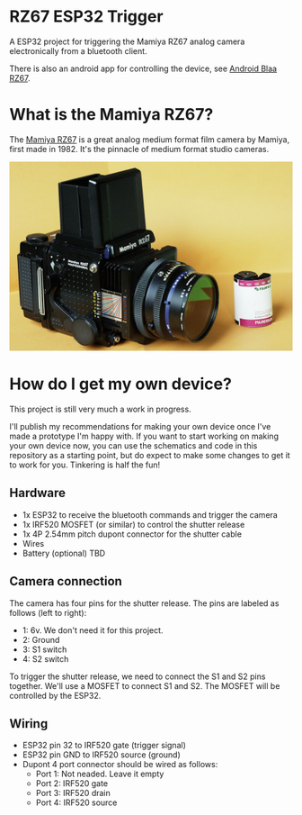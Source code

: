 # RZ67 ESP32 Trigger

A ESP32 project for triggering the Mamiya RZ67 analog camera electronically from a bluetooth client.

There is also an android app for controlling the device, see [Android Blaa RZ67](https://github.com/mhellevang/Android-Blaa-RZ67).

# What is the Mamiya RZ67?

The [Mamiya RZ67](https://en.wikipedia.org/wiki/Mamiya_RZ67) is a great analog medium format film camera by Mamiya,
first made in 1982. It's the pinnacle of medium format studio cameras. 

![Photo of Mamiya RZ67](assets/Mamiya_RZ67_Professional_and_a_Fujifilm_color_120_format_roll_film_(60_mm_wide).jpg)

# How do I get my own device?

This project is still very much a work in progress. 

I'll publish my recommendations for making your own device once I've made a prototype I'm happy with. If you want to start working on making your own device now, you can use the schematics and code in this repository as a starting point, but do expect to make some changes to get it to work for you. Tinkering is half the fun!

## Hardware

* 1x ESP32 to receive the bluetooth commands and trigger the camera
* 1x IRF520 MOSFET (or similar) to control the shutter release
* 1x 4P 2.54mm pitch dupont connector for the shutter cable
* Wires
* Battery (optional) TBD

## Camera connection

The camera has four pins for the shutter release. The pins are labeled as follows (left to right):

* 1: 6v. We don't need it for this project.
* 2: Ground
* 3: S1 switch
* 4: S2 switch

To trigger the shutter release, we need to connect the S1 and S2 pins together.
We'll use a MOSFET to connect S1 and S2. The MOSFET will be controlled by the ESP32.

## Wiring

* ESP32 pin 32 to IRF520 gate (trigger signal)
* ESP32 pin GND to IRF520 source (ground)
* Dupont 4 port connector should be wired as follows:
    * Port 1: Not neaded. Leave it empty
    * Port 2: IRF520 gate
    * Port 3: IRF520 drain
    * Port 4: IRF520 source

